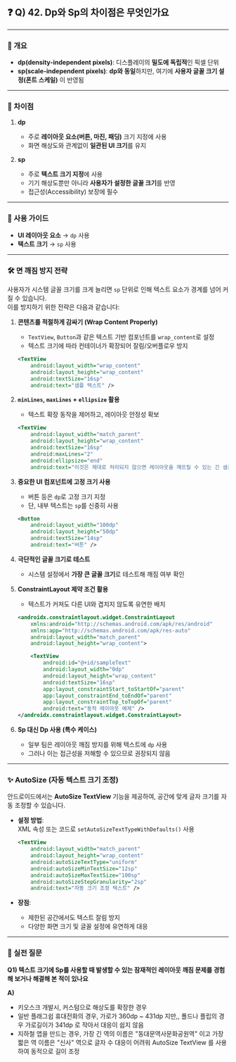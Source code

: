 ## ❓ Q) 42. Dp와 Sp의 차이점은 무엇인가요

---

### 📌 개요
- **dp(density-independent pixels)**: 디스플레이의 **밀도에 독립적**인 픽셀 단위  
- **sp(scale-independent pixels)**: **dp와 동일**하지만, 여기에 **사용자 글꼴 크기 설정(폰트 스케일)** 이 반영됨  

---

### 🔑 차이점
1. **dp**
   - 주로 **레이아웃 요소(버튼, 마진, 패딩)** 크기 지정에 사용  
   - 화면 해상도와 관계없이 **일관된 UI 크기**를 유지  

2. **sp**
   - 주로 **텍스트 크기 지정**에 사용  
   - 기기 해상도뿐만 아니라 **사용자가 설정한 글꼴 크기**를 반영  
   - 접근성(Accessibility) 보장에 필수  

---

### 🧭 사용 가이드
- **UI 레이아웃 요소** → `dp` 사용  
- **텍스트 크기** → `sp` 사용  

---

### 🛠️ 면 깨짐 방지 전략
사용자가 시스템 글꼴 크기를 크게 늘리면 `sp` 단위로 인해 텍스트 요소가 경계를 넘어 커질 수 있습니다.  
이를 방지하기 위한 전략은 다음과 같습니다:

1. **콘텐츠를 적절하게 감싸기 (Wrap Content Properly)**  
   - `TextView`, `Button`과 같은 텍스트 기반 컴포넌트를 `wrap_content`로 설정  
   - 텍스트 크기에 따라 컨테이너가 확장되어 잘림/오버플로우 방지  

   ```xml
   <TextView
       android:layout_width="wrap_content"
       android:layout_height="wrap_content"
       android:textSize="16sp"
       android:text="샘플 텍스트" />
   ```

2. **`minLines`, `maxLines` + `ellipsize` 활용**  
   - 텍스트 확장 동작을 제어하고, 레이아웃 안정성 확보  

   ```xml
   <TextView
       android:layout_width="match_parent"
       android:layout_height="wrap_content"
       android:textSize="16sp"
       android:maxLines="2"
       android:ellipsize="end"
       android:text="이것은 제대로 처리되지 않으면 레이아웃을 깨뜨릴 수 있는 긴 샘플 텍스트입니다." />
   ```

3. **중요한 UI 컴포넌트에 고정 크기 사용**  
   - 버튼 등은 `dp`로 고정 크기 지정  
   - 단, 내부 텍스트는 `sp`를 신중히 사용  

   ```xml
   <Button
       android:layout_width="100dp"
       android:layout_height="50dp"
       android:textSize="14sp"
       android:text="버튼" />
   ```

4. **극단적인 글꼴 크기로 테스트**  
   - 시스템 설정에서 **가장 큰 글꼴 크기**로 테스트해 깨짐 여부 확인  

5. **ConstraintLayout 제약 조건 활용**  
   - 텍스트가 커져도 다른 UI와 겹치지 않도록 유연한 배치  

   ```xml
   <androidx.constraintlayout.widget.ConstraintLayout
       xmlns:android="http://schemas.android.com/apk/res/android"
       xmlns:app="http://schemas.android.com/apk/res-auto"
       android:layout_width="match_parent"
       android:layout_height="wrap_content">

       <TextView
           android:id="@+id/sampleText"
           android:layout_width="0dp"
           android:layout_height="wrap_content"
           android:textSize="16sp"
           app:layout_constraintStart_toStartOf="parent"
           app:layout_constraintEnd_toEndOf="parent"
           app:layout_constraintTop_toTopOf="parent"
           android:text="동적 레이아웃 예제" />
   </androidx.constraintlayout.widget.ConstraintLayout>
   ```

6. **Sp 대신 Dp 사용 (특수 케이스)**  
   - 일부 팀은 레이아웃 깨짐 방지를 위해 텍스트에 `dp` 사용  
   - 그러나 이는 접근성을 저해할 수 있으므로 권장되지 않음  

---

### ✨ AutoSize (자동 텍스트 크기 조정)
안드로이드에서는 **AutoSize TextView** 기능을 제공하여, 공간에 맞게 글자 크기를 자동 조정할 수 있습니다.

- **설정 방법**:  
  XML 속성 또는 코드로 `setAutoSizeTextTypeWithDefaults()` 사용  

  ```xml
  <TextView
      android:layout_width="match_parent"
      android:layout_height="wrap_content"
      android:autoSizeTextType="uniform"
      android:autoSizeMinTextSize="12sp"
      android:autoSizeMaxTextSize="100sp"
      android:autoSizeStepGranularity="2sp"
      android:text="자동 크기 조정 텍스트" />
  ```

- **장점**:
  - 제한된 공간에서도 텍스트 잘림 방지  
  - 다양한 화면 크기 및 글꼴 설정에 유연하게 대응  

---

### 💬 실전 질문
**Q1) 텍스트 크기에 Sp를 사용할 때 발생할 수 있는 잠재적인 레이아웃 깨짐 문제를 경험해 보거나 해결해 본 적이 있나요**

**A)**
- 키오스크 개발시, 커스텀으로 해상도를 확장한 경우
- 일반 플래그쉽 휴대전화의 경우, 가로가 360dp ~ 431dp 지만,, 폴드나 플립의 경우 가로길이가 341dp 로 작아서 대응이 쉽지 않음
- 지하철 앱을 만드는 경우, 가장 긴 역의 이름은 "동대문역사문화공원역" 이고 가장 짧은 역 이름은 "신사" 역으로 글자 수 대응이 어려워 AutoSize TextView 를 사용하여 동적으로 길이 조정
